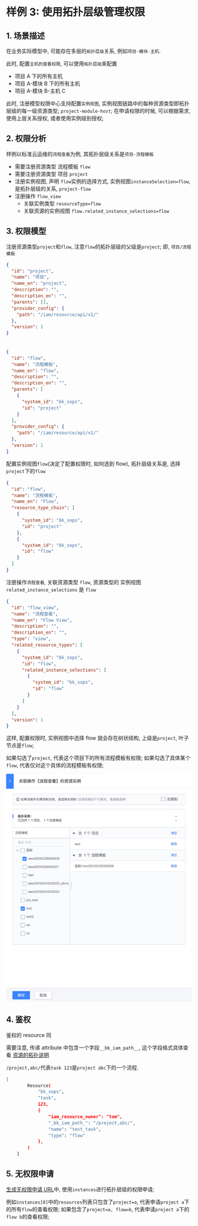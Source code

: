 # 样例 3: 使用拓扑层级管理权限

## 1. 场景描述

在业务实际模型中, 可能存在多层的`拓扑层级`关系, 例如`项目-模块-主机`.

此时, 配置`主机的查看权限`, 可以使用`拓扑层级`来配置

- 项目 A 下的所有主机
- 项目 A-模块 B 下的所有主机
- 项目 A-模块 B-主机 C 

此时, 注册模型权限中心支持配置`实例视图`, 实例视图链路中的每种资源类型即拓扑层级的每一级资源类型; `project-module-host`; 在申请权限的时候, 可以根据需求, 使用上层关系授权, 或者使用实例级别授权;

## 2. 权限分析

样例以标准云运维的`流程查看`为例, 其拓扑层级关系是`项目-流程模板`

- 需要注册资源类型 流程模板 `flow`
- 需要注册资源类型 项目 `project`
- 注册实例视图, 声明 `flow`实例的选择方式,  实例视图`instanceSelection=flow`,  是拓扑层级的关系, `project-flow`
- 注册操作  `flow_view`
    - 关联实例类型 `resourceType=flow`
    - 关联资源的实例视图 `flow.related_instance_selections=flow`

## 3. 权限模型

注册资源类型`project`和`flow`, 注意`flow`的拓扑层级的父级是`project`; 即, `项目/流程模板`

```json
{
  "id": "project",
  "name": "项目",
  "name_en": "project",
  "description": "",
  "description_en": "",
  "parents": [],
  "provider_config": {
    "path": "/iam/resource/api/v1/"
  },
  "version": 1
}


{
  "id": "flow",
  "name": "流程模板",
  "name_en": "flow",
  "description": "",
  "description_en": "",
  "parents": [
    {
      "system_id": "bk_sops",
      "id": "project"
    }
  ],
  "provider_config": {
    "path": "/iam/resource/api/v1/"
  },
  "version": 1
}
```

配置实例视图`flow`(决定了配置权限时, 如何选到 flow), 拓扑层级关系是, 选择`project`下的`flow`

```json
{
  "id": "flow",
  "name": "流程模板",
  "name_en": "Flow",
  "resource_type_chain": [
    {
      "system_id": "bk_sops",
      "id": "project"
    },
    {
      "system_id": "bk_sops",
      "id": "flow"
    }
  ]
}
```


注册操作`流程查看`, 关联资源类型 `flow`, 资源类型的 实例视图 `related_instance_selections` 是 `flow`

```json
{
  "id": "flow_view",
  "name": "流程查看",
  "name_en": "Flow View",
  "description": "",
  "description_en": "",
  "type": "view",
  "related_resource_types": [
    {
      "system_id": "bk_sops",
      "id": "flow",
      "related_instance_selections": [
        {
          "system_id": "bk_sops",
          "id": "flow"
        }
      ]
    }
  ],
  "version": 1
}
```

这样, 配置权限时, 实例视图中选择 flow 就会存在树状结构, 上级是`project`, 叶子节点是`flow`;

如果勾选了`project`, 代表这个项目下的所有流程模板有权限; 如果勾选了具体某个`flow`, 代表仅对这个具体的流程模板有权限;

![-w2021](../../assets/HowTo/Examples/03_01.jpg)


## 4. 鉴权

鉴权的 resource 同 

需要注意, 传递 attribute 中包含一个字段`__bk_iam_path__`, 这个字段格式具体查看  [资源的拓扑说明](../../Reference/ResourceTopology.md)

`/project,abc/`代表`task 123`是`project abc`下的一个流程.

```bash
[
        Resource(
            "bk_sops",
            "task",
            123,
            {
                "iam_resource_owner": "tom",
                "_bk_iam_path_": "/project,abc/",
                "name": "test_task",
                "type": "flow"
            },
        )
    ]
```


## 5. 无权限申请

[生成无权限申请 URL](../../Reference/API/05-Application/01-GenerateURL.md)中, 使用`instances`进行拓扑层级的权限申请; 

例如`instances[0]`中的`resources`列表只包含了`project=a`, 代表申请`project a`下的所有`flow`的查看权限; 
如果包含了`project=a, flow=b`,   代表申请`project a`下的`flow b`的查看权限;